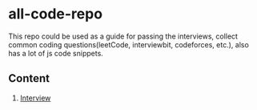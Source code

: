 # all-code-repo

This repo could be used as a guide for passing the interviews, collect common coding questions(leetCode, interviewbit, codeforces, etc.), also has a lot of js code snippets.

## Content

1. [Interview](./interviews/index.md)